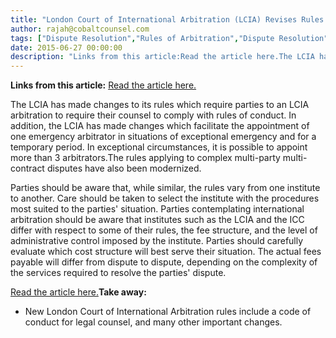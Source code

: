 ```yaml
---
title: "London Court of International Arbitration (LCIA) Revises Rules to Include Provisions on Conduct of Counsel, Emergency Arbitration, and Consolidation of Arbitrations"
author: rajah@cobaltcounsel.com
tags: ["Dispute Resolution","Rules of Arbitration","Dispute Resolution","Rajah"]
date: 2015-06-27 00:00:00
description: "Links from this article:Read the article here.The LCIA has made changes to its rules which require parties to an LCIA arbitration to require..."
---
```


**Links from this article:**
[Read the article here.](http://www.lexology.com/library/detail.aspx?g=d651bf5e-261c-47f7-bf58-5c1e608ec975)

The LCIA has made changes to its rules which require parties to an LCIA arbitration to require their counsel to comply with rules of conduct. In addition, the LCIA has made changes which facilitate the appointment of one emergency arbitrator in situations of exceptional emergency and for a temporary period. In exceptional circumstances, it is possible to appoint more than 3 arbitrators.The rules applying to complex multi-party multi-contract disputes have also been modernized.

Parties should be aware that, while similar, the rules vary from one institute to another. Care should be taken to select the institute with the procedures most suited to the parties' situation. Parties contemplating international arbitration should be aware that institutes such as the LCIA and the ICC differ with respect to some of their rules, the fee structure, and the level of administrative control imposed by the institute. Parties should carefully evaluate which cost structure will best serve their situation. The actual fees payable will differ from dispute to dispute, depending on the complexity of the services required to resolve the parties' dispute.

[Read the article here.](http://www.lexology.com/library/detail.aspx?g=d651bf5e-261c-47f7-bf58-5c1e608ec975)**Take away:**
- New London Court of International Arbitration rules include a code of conduct for legal counsel, and many other important changes.